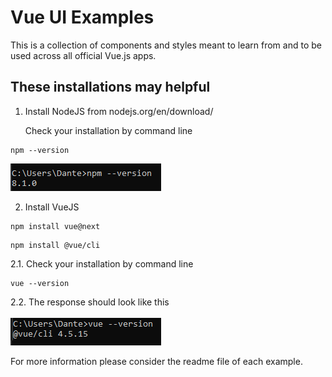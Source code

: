 # Vue UI Examples

This is a collection of components and styles meant to learn from and to be used across all official Vue.js apps.

## These installations may helpful 

1.  Install NodeJS from nodejs.org/en/download/

    Check your installation by command line
```
npm --version
```

![](https://raw.githubusercontent.com/MyCodePool/Vue-Examples/main/result_npm_installation.png)


2. Install VueJS
```
npm install vue@next
```

```
npm install @vue/cli
```

2.1. Check your installation by command line
```
vue --version
```

2.2. The response should look like this</br></br>
![](https://raw.githubusercontent.com/MyCodePool/Vue-Examples/main/result_vue_installation.png)


For more information please consider the readme file of each example.
